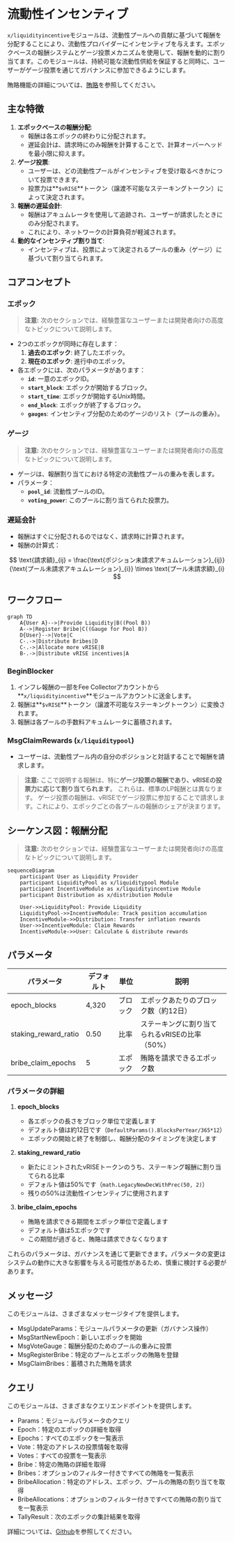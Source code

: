 # 流動性インセンティブ

`x/liquidityincentive`モジュールは、流動性プールへの貢献に基づいて報酬を分配することにより、流動性プロバイダーにインセンティブを与えます。エポックベースの報酬システムとゲージ投票メカニズムを使用して、報酬を動的に割り当てます。このモジュールは、持続可能な流動性供給を保証すると同時に、ユーザーがゲージ投票を通じてガバナンスに参加できるようにします。

賄賂機能の詳細については、[賄賂](./bribes.md)を参照してください。

## 主な特徴

1. **エポックベースの報酬分配**:
   - 報酬は各エポックの終わりに分配されます。
   - 遅延会計は、請求時にのみ報酬を計算することで、計算オーバーヘッドを最小限に抑えます。
2. **ゲージ投票**:
   - ユーザーは、どの流動性プールがインセンティブを受け取るべきかについて投票できます。
   - 投票力は**`$vRISE`**トークン（譲渡不可能なステーキングトークン）によって決定されます。
3. **報酬の遅延会計**:
   - 報酬はアキュムレータを使用して追跡され、ユーザーが請求したときにのみ分配されます。
   - これにより、ネットワークの計算負荷が軽減されます。
4. **動的なインセンティブ割り当て**:
   - インセンティブは、投票によって決定されるプールの重み（ゲージ）に基づいて割り当てられます。

## **コアコンセプト**

### エポック

> **注意:** 次のセクションでは、経験豊富なユーザーまたは開発者向けの高度なトピックについて説明します。

- 2つのエポックが同時に存在します：
  1. **過去のエポック**: 終了したエポック。
  2. **現在のエポック**: 進行中のエポック。
- 各エポックには、次のパラメータがあります：
  - **`id`**: 一意のエポックID。
  - **`start_block`**: エポックが開始するブロック。
  - **`start_time`**: エポックが開始するUnix時間。
  - **`end_block`**: エポックが終了するブロック。
  - **`gauges`**: インセンティブ分配のためのゲージのリスト（プールの重み）。

### ゲージ

> **注意:** 次のセクションでは、経験豊富なユーザーまたは開発者向けの高度なトピックについて説明します。

- ゲージは、報酬割り当てにおける特定の流動性プールの重みを表します。
- パラメータ：
  - **`pool_id`**: 流動性プールのID。
  - **`voting_power`**: このプールに割り当てられた投票力。

### 遅延会計

- 報酬はすぐに分配されるのではなく、請求時に計算されます。
- 報酬の計算式：

$$
\text{請求額}_{ij} = \frac{\text{ポジション未請求アキュムレーション}_{ij}}{\text{プール未請求アキュムレーション}_{i}} \times \text{プール未請求額}_{i}
$$

## ワークフロー

```mermaid
graph TD
    A{User A}-->|Provide Liquidity|B((Pool B))
    A-->|Register Bribe|C((Gauge for Pool B))
    D{User}-->|Vote|C
    C-.->|Distribute Bribes|D
    C-.->|Allocate more vRISE|B
    B-.->|Distribute vRISE incentives|A
```

### BeginBlocker

1. インフレ報酬の一部をFee Collectorアカウントから**`x/liquidityincentive`**モジュールアカウントに送金します。
2. 報酬は**`$vRISE`**トークン（譲渡不可能なステーキングトークン）に変換されます。
3. 報酬は各プールの手数料アキュムレータに蓄積されます。

### MsgClaimRewards (`x/liquiditypool`)

- ユーザーは、流動性プール内の自分のポジションと対話することで報酬を請求します。

> **注意:**
> ここで説明する報酬は、特に**ゲージ投票の報酬であり、vRISEの投票力に応じて割り当てられます**。
> これらは、標準のLP報酬とは異なります。
> ゲージ投票の報酬は、vRISEでゲージ投票に参加することで請求します。これにより、エポックごとの各プールの報酬のシェアが決まります。

## シーケンス図：報酬分配

> **注意:** 次のセクションでは、経験豊富なユーザーまたは開発者向けの高度なトピックについて説明します。

```mermaid
sequenceDiagram
    participant User as Liquidity Provider
    participant LiquidityPool as x/liquiditypool Module
    participant IncentiveModule as x/liquidityincentive Module
    participant Distribution as x/distribution Module

    User->>LiquidityPool: Provide Liquidity
    LiquidityPool->>IncentiveModule: Track position accumulation
    IncentiveModule->>Distribution: Transfer inflation rewards
    User->>IncentiveModule: Claim Rewards
    IncentiveModule->>User: Calculate & distribute rewards
```

## パラメータ

| パラメータ | デフォルト | 単位 | 説明 |
| -------------------- | ------- | ------ | --------------------------------------------------- |
| epoch_blocks | 4,320 | ブロック | エポックあたりのブロック数（約12日） |
| staking_reward_ratio | 0.50 | 比率 | ステーキングに割り当てられるvRISEの比率（50%） |
| bribe_claim_epochs | 5 | エポック | 賄賂を請求できるエポック数 |

### パラメータの詳細

1. **epoch_blocks**

   - 各エポックの長さをブロック単位で定義します
   - デフォルト値は約12日です（`DefaultParams().BlocksPerYear/365*12`）
   - エポックの開始と終了を制御し、報酬分配のタイミングを決定します

2. **staking_reward_ratio**

   - 新たにミントされたvRISEトークンのうち、ステーキング報酬に割り当てられる比率
   - デフォルト値は50%です（`math.LegacyNewDecWithPrec(50, 2)`）
   - 残りの50%は流動性インセンティブに使用されます

3. **bribe_claim_epochs**
   - 賄賂を請求できる期間をエポック単位で定義します
   - デフォルト値は5エポックです
   - この期間が過ぎると、賄賂は請求できなくなります

これらのパラメータは、ガバナンスを通じて更新できます。パラメータの変更はシステムの動作に大きな影響を与える可能性があるため、慎重に検討する必要があります。

## メッセージ

このモジュールは、さまざまなメッセージタイプを提供します。

- MsgUpdateParams：モジュールパラメータの更新（ガバナンス操作）
- MsgStartNewEpoch：新しいエポックを開始
- MsgVoteGauge：報酬分配のためのプールの重みに投票
- MsgRegisterBribe：特定のプールとエポックの賄賂を登録
- MsgClaimBribes：蓄積された賄賂を請求

## クエリ

このモジュールは、さまざまなクエリエンドポイントを提供します。

- Params：モジュールパラメータのクエリ
- Epoch：特定のエポックの詳細を取得
- Epochs：すべてのエポックを一覧表示
- Vote：特定のアドレスの投票情報を取得
- Votes：すべての投票を一覧表示
- Bribe：特定の賄賂の詳細を取得
- Bribes：オプションのフィルター付きですべての賄賂を一覧表示
- BribeAllocation：特定のアドレス、エポック、プールの賄賂の割り当てを取得
- BribeAllocations：オプションのフィルター付きですべての賄賂の割り当てを一覧表示
- TallyResult：次のエポックの集計結果を取得

詳細については、[Github](https://github.com/sunriselayer/sunrise/tree/main/x/liquidityincentive)を参照してください。

